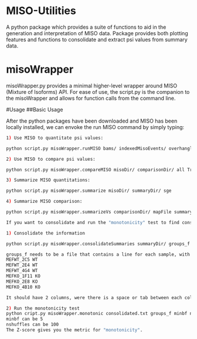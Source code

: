 # MISO-Utilities
A python package which provides a suite of functions to aid in the generation and interpretation of MISO data. Package provides both plotting features and functions to consolidate and extract psi values from summary data.

# misoWrapper
misoWrapper.py provides a minimal higher-level wrapper around MISO (Mixture of Isoforms) API. For ease of use, the script.py is the companion to the misoWrapper and allows for function calls from the command line. 

#Usage
##Basic Usage

After the python packages have been downloaded and MISO has been locally installed, we can envoke the run MISO command by simply typing:

```bash
1) Use MISO to quantitate psi values: 

python script.py misoWrapper.runMISO bams/ indexedMisoEvents/ overhanglen False outDir misoSettings.txt all numProcessors sge/torque

2) Use MISO to compare psi values: 

python script.py misoWrapper.compareMISO misoDir/ comparisonDir/ all True

3) Summarize MISO quantitations: 

python script.py misoWrapper.summarize misoDir/ summaryDir/ sge

4) Summarize MISO comparison: 

python script.py misoWrapper.summarizeVs comparisonDir/ mapFile summaryDir/

If you want to consolidate and run the "monotonicity" test to find consistently changing events across replicates, or use a time course, do this:

1) Consolidate the information

python script.py misoWrapper.consolidateSummaries summaryDir/ groups_f consolidated.txt 

groups_f needs to be a file that contains a line for each sample, with the group that each sample should be in. For example:
MEFWT_2C5 WT
MEFWT_2E4 WT
MEFWT_4G4 WT
MEFKO_1F11 KO
MEFKO_2E8 KO
MEFKO_4B10 KO

It should have 2 columns, were there is a space or tab between each column.

2) Run the monotonicity test
python cript.py misoWrapper.monotonic consolidated.txt groups_f minbf nshuffles monotonic.txt 
minbf can be 5
nshuffles can be 100
The Z-score gives you the metric for "monotonicity".

````


